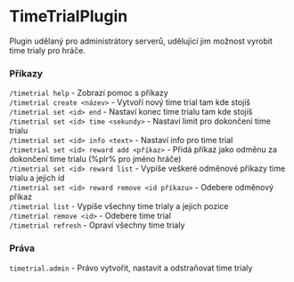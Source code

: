 # TimeTrialPlugin
Plugin udělaný pro administrátory serverů, udělujicí jim možnost vyrobit time trialy pro hráče.


### Příkazy
`/timetrial help` - Zobrazí pomoc s příkazy  
`/timetrial create <název>` - Vytvoří nový time trial tam kde stojíš  
`/timetrial set <id> end` - Nastaví konec time trialu tam kde stojíš  
`/timetrial set <id> time <sekundy>` - Nastaví limit pro dokončení time trialu  
`/timetrial set <id> info <text>` - Nastaví info pro time trial  
`/timetrial set <id> reward add <příkaz>` - Přidá příkaz jako odměnu za dokončení time trialu (%plr% pro jméno hráče)  
`/timetrial set <id> reward list` - Vypíše veškeré odměnové příkazy time trialu a jejich id  
`/timetrial set <id> reward remove <id příkazu>` - Odebere odměnový příkaz  
`/timetrial list` - Vypíše všechny time trialy a jejich pozice  
`/timetrial remove <id>` - Odebere time trial  
`/timetrial refresh` - Opraví všechny time trialy  



### Práva
`timetrial.admin` - Právo vytvořit, nastavit a odstraňovat time trialy
